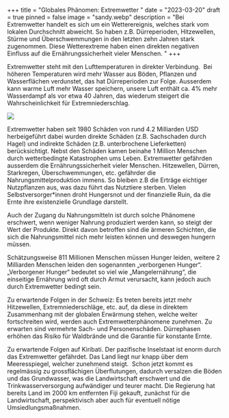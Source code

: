 +++
title = "Globales Phänomen: Extremwetter "
date = "2023-03-20"
draft = true
pinned = false
image = "sandy.webp"
description = "Bei Extremwetter handelt es sich um ein Wetterereignis, welches stark vom lokalen Durchschnitt abweicht. So haben z.B. Dürreperioden, Hitzewellen, Stürme und Überschwemmungen in den letzten zehn Jahren stark zugenommen. Diese Wetterextreme haben einen direkten negativen Einfluss auf die Ernährungssicherheit vieler Menschen. "
+++
<!--StartFragment-->

Extremwetter steht mit den Lufttemperaturen in direkter Verbindung.                                                                      Bei höheren Temperaturen wird mehr Wasser aus Böden, Pflanzen und Wasserflächen verdunstet, das hat Dürreperioden zur Folge. Ausserdem kann warme Luft mehr Wasser speichern, unsere Luft enthält ca. 4% mehr Wasserdampf als vor etwa 40 Jahren, das wiederum steigert die Wahrscheinlichkeit für Extremniederschlag.  

<!--EndFragment-->

![](https://www.welthungerhilfe.de/fileadmin/_processed_/c/0/csm_2019-extremwetter-unwetter-grafik-welthungerhilfe_e5f72971c3.png)

<!--StartFragment-->

Extremwetter haben seit 1980 Schäden von rund 4.2 Milliarden USD herbeigeführt dabei wurden direkte Schäden (z.B. Sachschaden durch Hagel) und indirekte Schäden (z.B. unterbrochene Lieferketten) berücksichtigt. Nebst den Schäden kamen beinahe 1 Million Menschen durch wetterbedingte Katastrophen ums Leben. Extremwetter gefährden ausserdem die Ernährungssicherheit vieler Menschen. Hitzewellen, Dürren, Starkregen, Überschwemmungen, etc. gefährder die Nahrungsmittelproduktion immens. So bleiben z.B die Erträge eichtiger Nutzpflanzen aus, was dazu führt das Nutztiere sterben. Vielen Selbstversorger*innen droht Hungersnot und der finanzielle Ruin, da die Ernte ihre existenzielle Grundlage darstellt. 

Auch der Zugang du Nahrungsmitteln ist durch solche Phänomene erschwert, wenn weniger Nahrung produziert werden kann, so steigt der Wert der Produkte. Direkt davon betroffen sind die ärmeren Schichten, die sich die Nahrungsmittel nich mehr leisten können und deswegen hungern müssen. 

Schätzungsweise 811 Millionen Menschen müssen Hunger leiden, weitere 2 Milliarden Menschen leiden den sogenannten „verborgenen Hunger“. „Verborgener Hunger“ bedeutet so viel wie „Mangelernährung“, die einseitige Ernährung wird oft durch Armut verursacht, kann jedoch auch durch Extremwetter bedingt sein.  

Zu erwartende Folgen in der Schweiz: Es treten bereits jetzt mehr Hitzewellen, Extremniederschläge, etc. auf, da diese in direktem Zusammenhang mit der globalen Erwärmung stehen, welche weiter fortschreiten wird, werden auch Extremwetterphänomene zunehmen. Zu erwarten sind vermehrte Sach- und Personenschäden. Dürrephasen erhöhen das Risiko für Waldbrände und die Garantie für konstante Ernte. 

Zu erwartende Folgen auf Kiribati. Der pazifische Inselstaat ist enorm durch das Extremwetter gefährdet. Das Land liegt nur knapp über dem Meeresspiegel, welcher zunehmend steigt.  Schon jetzt kommt es regelmässig zu grossflächigen Überflutungen, dadurch versalzen die Böden und das Grundwasser, was die Landwirtschaft erschwert und die Trinkwasserversorgung aufwändiger und teurer macht. Die Regierung hat bereits Land im 2000 km entfernten Fiji gekauft, zunächst für die Landwirtschaft, perspektivisch aber auch für eventuell nötige Umsiedlungsmaßnahmen. 

<!--EndFragment-->